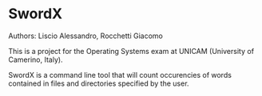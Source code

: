 # SwordX
Authors: Liscio Alessandro, Rocchetti Giacomo

This is a project for the Operating Systems exam at UNICAM (University of Camerino, Italy).

SwordX is a command line tool that will count occurencies of words contained in files and directories specified by the user.
